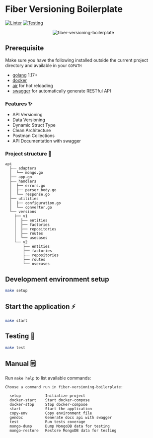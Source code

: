 # Fiber Versioning Boilerplate
[![Linter](https://github.com/aofdev/fiber-versioning-boilerplate/workflows/Lint/badge.svg)](https://github.com/aofdev/fiber-versioning-boilerplate/actions)
[![Testing](https://github.com/aofdev/fiber-versioning-boilerplate/workflows/Testing/badge.svg)](https://github.com/aofdev/fiber-versioning-boilerplate/actions)

<p align="center">
    <img src="demo.gif" alt="fiber-versioning-boilerplate">
</p>

## Prerequisite

Make sure you have the following installed outside the current project directory and available in your `GOPATH`

- [golang](https://golang.org) 1.17+
- [docker](https://www.docker.com/get-started)
- [air](https://github.com/cosmtrek/air) for hot reloading
- [swagger](https://github.com/swaggo/swag) for automatically generate RESTful API

### Features ✨ 
- API Versioning
- Data Versioning
- Dynamic Struct Type
- Clean Architecture
- Postman Collections
- API Documentation with swagger

### Project structure 📁
```
api
  ├── adapters
  │  └── mongo.go
  ├── app.go
  ├── handlers
  │  ├── errors.go
  │  ├── parser_body.go
  │  └── response.go
  ├── utilities
  │  ├── configuration.go
  │  └── converter.go
  └── versions
    ├── v1
    │  ├── entities
    │  ├── factories
    │  ├── repositories
    │  ├── routes
    │  └── usecases
    └── v2
        ├── entities
        ├── factories
        ├── repositories
        ├── routes
        └── usecases
```

## Development environment setup

```sh
make setup
```

## Start the application ⚡️

```sh
make start
```
## Testing 🧪

```sh
make test
```

## Manual 🗒️

Run `make help` to list available commands:

```text
Choose a command run in fiber-versioning-boilerplate:

  setup           Initialize project
  docker-start    Start docker-compose
  docker-stop     Stop docker-compose
  start           Start the application
  copy-env        Copy environment file
  gendoc          Generate docs api with swagger
  test            Run tests coverage
  mongo-dump      Dump MongoDB data for testing
  mongo-restore   Restore MongoDB data for testing

```
